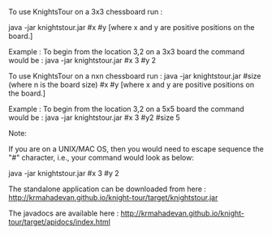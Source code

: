 To use KnightsTour on a 3x3 chessboard run :

java -jar knightstour.jar #x <x> #y <y> [where x and y are positive positions on the board.]



Example : To begin from the location 3,2 on a 3x3 board the command would be : java -jar knightstour.jar #x 3 #y 2

To use KnightsTour on a nxn chessboard run :
java -jar knightstour.jar #size <n> (where n is the board size)  #x <x> #y <y> [where x and y are positive positions on the board.]

Example : To begin from the location 3,2 on a 5x5 board the command would be : java -jar knightstour.jar #x 3 #y2 #size 5

Note:

If you are on a UNIX/MAC OS, then you would need to escape sequence the "#" character, i.e., your command would look as below:

java -jar knightstour.jar \#x 3 \#y 2


The standalone application can be downloaded from here : http://krmahadevan.github.io/knight-tour/target/knightstour.jar  

The javadocs are available here : http://krmahadevan.github.io/knight-tour/target/apidocs/index.html

